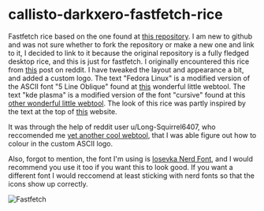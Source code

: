 # callisto-darkxero-fastfetch-rice
Fastfetch rice based on the one found at <a href="https://github.com/xerolinux/xero-layan-git?tab=readme-ov-file">this repository</a>.
I am new to github and was not sure whether to fork the repository or make a new one and link to it, I decided to link to it because the original repository is a fully fledged desktop rice, and this is just for fastfetch.
I originally encountered this rice from <a href="https://www.reddit.com/r/GarudaLinux/comments/1dcq0dl/making_fastfetch_more_beautiful_linux/">this</a>
post on reddit. I have tweaked the layout and appearance a bit, and added a custom logo. The text "Fedora Linux" is a modified version of the ASCII font "5 Line Oblique" found at <a href="https://www.asciiart.eu/text-to-ascii-art">this</a> wonderful little webtool. The text "kde plasma" is a modified version of the font "cursive" found at this <a href="http://patorjk.com/software/taag/#p=display&f=Cursive&t=kde%20plasma">other wonderful little webtool</a>. The look of this rice was partly inspired by the text at the top of <a href="https://sinewave.cyou/index.html">this</a> website.

It was through the help of reddit user u/Long-Squirrel6407, who reccomended me <a href="https://websim.ai/p/qqnmanhuzb6x49_ic33e">yet another cool webtool</a>, that I was able figure out how to colour in the custom ASCII logo.

Also, forgot to mention, the font I'm using is <a href="https://www.nerdfonts.com/font-downloads">Iosevka Nerd Font</a>, and I would recommend you use it too if you want this to look good. If you want a different font I would reccomend at least sticking with nerd fonts so that the icons show up correctly.

![Fastfetch](https://github.com/user-attachments/assets/2598eb07-ceba-4da2-95fc-ffbc8e5b1d73)
